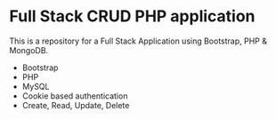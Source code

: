 # Full Stack CRUD PHP application

This is a repository for a Full Stack Application using Bootstrap, PHP & MongoDB.

- Bootstrap
- PHP
- MySQL
- Cookie based authentication
- Create, Read, Update, Delete
